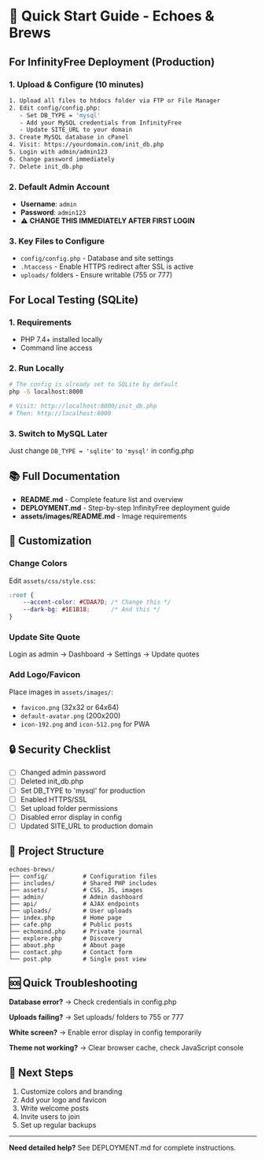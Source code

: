 # 🚀 Quick Start Guide - Echoes & Brews

## For InfinityFree Deployment (Production)

### 1. Upload & Configure (10 minutes)
```bash
1. Upload all files to htdocs folder via FTP or File Manager
2. Edit config/config.php:
   - Set DB_TYPE = 'mysql'
   - Add your MySQL credentials from InfinityFree
   - Update SITE_URL to your domain
3. Create MySQL database in cPanel
4. Visit: https://yourdomain.com/init_db.php
5. Login with admin/admin123
6. Change password immediately
7. Delete init_db.php
```

### 2. Default Admin Account
- **Username**: `admin`
- **Password**: `admin123`
- ⚠️ **CHANGE THIS IMMEDIATELY AFTER FIRST LOGIN**

### 3. Key Files to Configure
- `config/config.php` - Database and site settings
- `.htaccess` - Enable HTTPS redirect after SSL is active
- `uploads/` folders - Ensure writable (755 or 777)

## For Local Testing (SQLite)

### 1. Requirements
- PHP 7.4+ installed locally
- Command line access

### 2. Run Locally
```bash
# The config is already set to SQLite by default
php -S localhost:8000

# Visit: http://localhost:8000/init_db.php
# Then: http://localhost:8000
```

### 3. Switch to MySQL Later
Just change `DB_TYPE = 'sqlite'` to `'mysql'` in config.php

## 📚 Full Documentation

- **README.md** - Complete feature list and overview
- **DEPLOYMENT.md** - Step-by-step InfinityFree deployment guide
- **assets/images/README.md** - Image requirements

## 🎨 Customization

### Change Colors
Edit `assets/css/style.css`:
```css
:root {
    --accent-color: #CDAA7D; /* Change this */
    --dark-bg: #1E1B18;      /* And this */
}
```

### Update Site Quote
Login as admin → Dashboard → Settings → Update quotes

### Add Logo/Favicon
Place images in `assets/images/`:
- `favicon.png` (32x32 or 64x64)
- `default-avatar.png` (200x200)
- `icon-192.png` and `icon-512.png` for PWA

## 🔒 Security Checklist

- [ ] Changed admin password
- [ ] Deleted init_db.php
- [ ] Set DB_TYPE to 'mysql' for production
- [ ] Enabled HTTPS/SSL
- [ ] Set upload folder permissions
- [ ] Disabled error display in config
- [ ] Updated SITE_URL to production domain

## 📁 Project Structure

```
echoes-brews/
├── config/          # Configuration files
├── includes/        # Shared PHP includes
├── assets/          # CSS, JS, images
├── admin/           # Admin dashboard
├── api/             # AJAX endpoints
├── uploads/         # User uploads
├── index.php        # Home page
├── cafe.php         # Public posts
├── echomind.php     # Private journal
├── explore.php      # Discovery
├── about.php        # About page
├── contact.php      # Contact form
└── post.php         # Single post view
```

## 🆘 Quick Troubleshooting

**Database error?**
→ Check credentials in config.php

**Uploads failing?**
→ Set uploads/ folders to 755 or 777

**White screen?**
→ Enable error display in config temporarily

**Theme not working?**
→ Clear browser cache, check JavaScript console

## 🌟 Next Steps

1. Customize colors and branding
2. Add your logo and favicon
3. Write welcome posts
4. Invite users to join
5. Set up regular backups

---

**Need detailed help?** See DEPLOYMENT.md for complete instructions.
